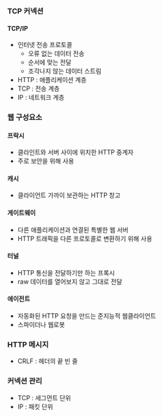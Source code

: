 ### TCP 커넥션
#### TCP/IP
- 인터넷 전송 프로토콜
	- 오류 없는 데이터 전송
	- 순서에 맞는 전달
	- 조각나지 않는 데이터 스트림
- HTTP : 애플리케이션 계층
- TCP : 전송 계층
- IP : 네트워크 계층

### 웹 구성요소
#### 프락시
- 클라인트와 서버 사이에 위치한 HTTP 중계자
- 주로 보안을 위해 사용
#### 캐시
- 클라이언트 가까이 보관하는 HTTP 창고
#### 게이트웨이
- 다른 애플리케이션과 연결된 특별한 웹 서버
- HTTP 트래픽을 다른 프로토콜로 변환하기 위해 사용
#### 터널
- HTTP 통신을 전달하기만 하는 프록시
- raw 데이터를 열어보지 않고 그대로 전달
#### 에이전트
- 자동화된 HTTP 요청을 만드는 준지능적 웹클라이언트
- 스파이더나 웹로봇

### HTTP 메시지
- CRLF : 헤더의 끝 빈 줄

### 커넥션 관리
- TCP : 세그먼트 단위
- IP : 패킷 단위

